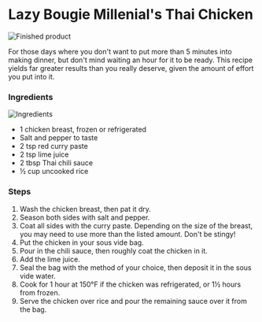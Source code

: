 # Lazy Bougie Millenial's Thai Chicken

![Finished product](https://raw.githubusercontent.com/karmeleon/recipes/master/images/thai_chicken.jpg)

For those days where you don't want to put more than 5 minutes into making dinner, but don't mind waiting an hour for it to be ready. This recipe yields far greater results than you really deserve, given the amount of effort you put into it.

### Ingredients

![Ingredients](https://raw.githubusercontent.com/karmeleon/recipes/master/images/thai_chicken_ingredients.jpg)

* 1 chicken breast, frozen or refrigerated
* Salt and pepper to taste
* 2 tsp red curry paste
* 2 tsp lime juice
* 2 tbsp Thai chili sauce
* ½ cup uncooked rice

### Steps

1. Wash the chicken breast, then pat it dry.
2. Season both sides with salt and pepper.
3. Coat all sides with the curry paste. Depending on the size of the breast, you may need to use more than the listed amount. Don't be stingy!
4. Put the chicken in your sous vide bag.
5. Pour in the chili sauce, then roughly coat the chicken in it.
6. Add the lime juice.
7. Seal the bag with the method of your choice, then deposit it in the sous vide water.
8. Cook for 1 hour at 150°F if the chicken was refrigerated, or 1½ hours from frozen.
9. Serve the chicken over rice and pour the remaining sauce over it from the bag.